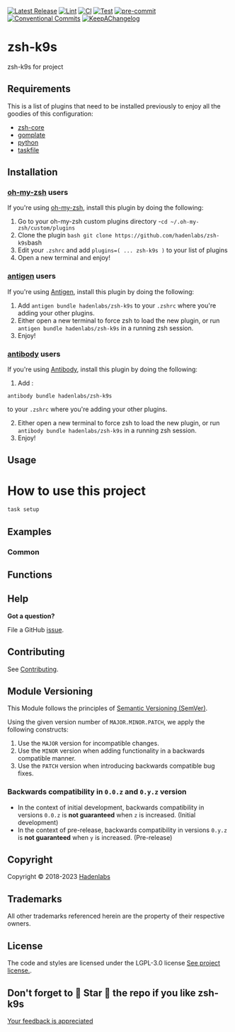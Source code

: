 <!--


  ** DO NOT EDIT THIS FILE
  **
  ** 1) Make all changes to `provision/generator/README.yaml`
  ** 2) Run`task readme` to rebuild this file.
  **
  ** (We maintain HUNDREDS of open source projects. This is how we maintain our sanity.)
  **


  -->

[![Latest Release](https://img.shields.io/github/release/hadenlabs/zsh-k9s)](https://github.com/hadenlabs/zsh-k9s/releases) [![Lint](https://img.shields.io/github/workflow/status/hadenlabs/zsh-k9s/lint-code)](https://github.com/hadenlabs/zsh-k9s/actions?workflow=lint-code) [![CI](https://img.shields.io/github/workflow/status/hadenlabs/zsh-k9s/ci)](https://github.com/hadenlabs/zsh-k9s/actions?workflow=ci) [![Test](https://img.shields.io/github/workflow/status/hadenlabs/zsh-k9s/test)](https://github.com/hadenlabs/zsh-k9s/actions?workflow=test) [![pre-commit](https://img.shields.io/badge/pre--commit-enabled-brightgreen?logo=pre-commit&logoColor=white)](https://github.com/pre-commit/pre-commit) [![Conventional Commits](https://img.shields.io/badge/Conventional%20Commits-1.0.0-yellow)](https://conventionalcommits.org) [![KeepAChangelog](https://img.shields.io/badge/changelog-Keep%20a%20Changelog%20v1.0.0-orange)](https://keepachangelog.com)

# zsh-k9s

zsh-k9s for project

## Requirements

This is a list of plugins that need to be installed previously to enjoy all the goodies of this configuration:

- [zsh-core](https://github.com/hadenlabs/zsh-core)
- [gomplate](https://github.com/hairyhenderson/gomplate)
- [python](https://www.python.org)
- [taskfile](https://github.com/go-task/task)

## Installation

<!-- Space: Projects -->
<!-- Parent: ZshK9s -->
<!-- Title: Installation Oh-My-Zsh ZshK9s -->
<!-- Label: ZshK9s -->
<!-- Label: Project -->
<!-- Label: Installation -->
<!-- Label: Oh-My-Zsh -->
<!-- Include: docs/disclaimer.md -->
<!-- Include: ac:toc -->

### [oh-my-zsh](https://github.com/ohmyzsh/ohmyzsh) users

If you're using [oh-my-zsh](https://github.com/ohmyzsh/ohmyzsh), install this plugin by doing the following:

1.  Go to your oh-my-zsh custom plugins directory -`cd ~/.oh-my-zsh/custom/plugins`
2.  Clone the plugin `bash git clone https://github.com/hadenlabs/zsh-k9s`bash
3.  Edit your `.zshrc` and add `plugins=( ... zsh-k9s )` to your list of plugins
4.  Open a new terminal and enjoy!
    <!-- Space: Projects -->
    <!-- Parent: ZshK9s -->
    <!-- Title: Installation Antigen ZshK9s -->
    <!-- Label: ZshK9s -->
    <!-- Label: Project -->
    <!-- Label: Installation -->
    <!-- Label: Antigen -->
    <!-- Include: docs/disclaimer.md -->
    <!-- Include: ac:toc -->

### [antigen](https://github.com/zsh-users/antigen) users

If you're using [Antigen](https://github.com/zsh-users/antigen), install this plugin by doing the following:

1.  Add `antigen bundle hadenlabs/zsh-k9s` to your `.zshrc` where you're adding your other plugins.
2.  Either open a new terminal to force zsh to load the new plugin, or run `antigen bundle hadenlabs/zsh-k9s` in a running zsh session.
3.  Enjoy!
    <!-- Space: Projects -->
    <!-- Parent: ZshK9s -->
    <!-- Title: Installation Antibody ZshK9s -->
    <!-- Label: ZshK9s -->
    <!-- Label: Project -->
    <!-- Label: Installation -->
    <!-- Include: docs/disclaimer.md -->
    <!-- Include: ac:toc -->

### [antibody](https://github.com/getantibody/antibody) users

If you're using [Antibody](https://github.com/getantibody/antibody), install this plugin by doing the following:

1.  Add :

```{.sourceCode .bash}
antibody bundle hadenlabs/zsh-k9s
```

to your `.zshrc` where you're adding your other plugins.

2.  Either open a new terminal to force zsh to load the new plugin, or run `antibody bundle hadenlabs/zsh-k9s` in a running zsh session.
3.  Enjoy!

## Usage

# How to use this project

```bash
task setup
```

## Examples

<!-- Space: Projects -->
<!-- Parent: ZshK9s -->
<!-- Title: Examples ZshK9s -->
<!-- Label: Examples -->
<!-- Include: ./../disclaimer.md -->
<!-- Include: ac:toc -->

### Common

 <!-- Space: Projects -->
<!-- Parent: ZshK9s -->
<!-- Title: Functions -->
<!-- Label: Functions -->
<!-- Include: docs/disclaimer.md -->
<!-- Include: ac:toc -->

## Functions

## Help

**Got a question?**

File a GitHub [issue](https://github.com/hadenlabs/zsh-k9s/issues).

## Contributing

See [Contributing](./docs/contributing.md).

## Module Versioning

This Module follows the principles of [Semantic Versioning (SemVer)](https://semver.org/).

Using the given version number of `MAJOR.MINOR.PATCH`, we apply the following constructs:

1. Use the `MAJOR` version for incompatible changes.
1. Use the `MINOR` version when adding functionality in a backwards compatible manner.
1. Use the `PATCH` version when introducing backwards compatible bug fixes.

### Backwards compatibility in `0.0.z` and `0.y.z` version

- In the context of initial development, backwards compatibility in versions `0.0.z` is **not guaranteed** when `z` is increased. (Initial development)
- In the context of pre-release, backwards compatibility in versions `0.y.z` is **not guaranteed** when `y` is increased. (Pre-release)

## Copyright

Copyright © 2018-2023 [Hadenlabs](https://github.com/hadenlabs)

## Trademarks

All other trademarks referenced herein are the property of their respective owners.

## License

The code and styles are licensed under the LGPL-3.0 license [See project license.](LICENSE).

## Don't forget to 🌟 Star 🌟 the repo if you like zsh-k9s

[Your feedback is appreciated](https://github.com/hadenlabs/zsh-k9s/issues)
